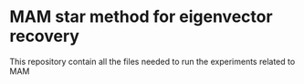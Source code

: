 # MAM star method for eigenvector recovery
This repository contain all the files needed to run the experiments related to MAM
